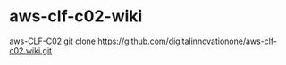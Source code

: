 # aws-clf-c02-wiki
aws-CLF-C02
git clone https://github.com/digitalinnovationone/aws-clf-c02.wiki.git
